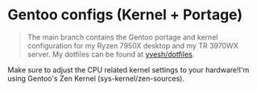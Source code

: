 # Gentoo configs (Kernel + Portage)

> The main branch contains the Gentoo portage and kernel configuration for my Ryzen 7950X desktop and my TR 3970WX server. My dotfiles can be found at [yvesh/dotfiles](https://github.com/yvesh/dotfiles).

Make sure to adjust the CPU related kernel settings to your hardware!I'm using Gentoo's Zen Kernel (sys-kernel/zen-sources).

